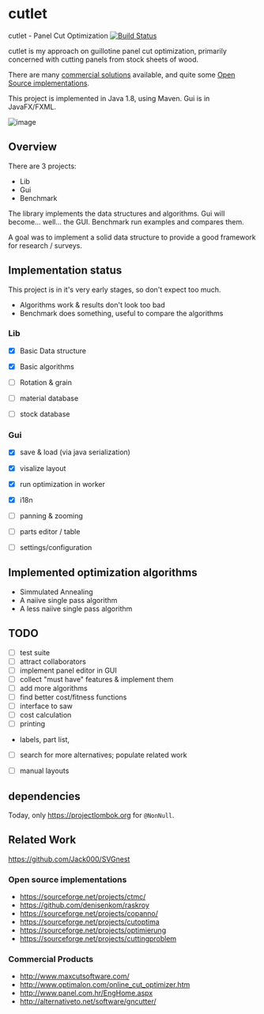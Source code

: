# cutlet

cutlet - Panel Cut Optimization [![Build Status](https://travis-ci.org/mru00/cutlet.svg?branch=master)](https://travis-ci.org/mru00/cutlet)

cutlet is my approach on guillotine panel cut optimization, primarily concerned with cutting panels from stock sheets of wood.


There are many [commercial solutions](#commercial-products) available, and quite some [Open Source implementations](#open-source-implementations).

This project is implemented in Java 1.8, using Maven. Gui is in JavaFX/FXML.

![image](https://cloud.githubusercontent.com/assets/581904/23873417/3dcddb1e-0832-11e7-8f96-502afaa06bf2.png)

## Overview


There are 3 projects:
* Lib
* Gui
* Benchmark

The library implements the data structures and algorithms. Gui will become... well... the GUI. Benchmark run examples and compares them.

A goal was to implement a solid data structure to provide a good framework for research / surveys.

## Implementation status

This project is in it's very early stages, so don't expect too much.

* Algorithms work & results don't look too bad
* Benchmark does something, useful to compare the algorithms

### Lib 

- [x] Basic Data structure
- [x] Basic algorithms 
- [ ] Rotation & grain
- [ ] material database
- [ ] stock database 


### Gui


- [x] save & load (via java serialization)
- [x] visalize layout
- [x] run optimization in worker 
- [x] i18n
- [ ] panning & zooming
- [ ] parts editor / table
- [ ] settings/configuration 


## Implemented optimization algorithms

* Simmulated Annealing
* A naiive single pass algorithm
* A less naiive single pass algorithm


## TODO


- [ ] test suite
- [ ] attract collaborators
- [ ] implement panel editor in GUI
- [ ] collect "must have" features & implement them
- [ ] add more algorithms
- [ ] find better cost/fitness functions 
- [ ] interface to saw
- [ ] cost calculation
- [ ] printing
 - labels, part list, 
- [ ] search for more alternatives; populate related work
- [ ] manual layouts 


## dependencies 

Today, only https://projectlombok.org for `@NonNull`.


## Related Work

https://github.com/Jack000/SVGnest


### Open source implementations
* https://sourceforge.net/projects/ctmc/
* https://github.com/denisenkom/raskroy  
* https://sourceforge.net/projects/copanno/
* https://sourceforge.net/projects/cutoptima
* https://sourceforge.net/projects/optimierung
* https://sourceforge.net/projects/cuttingproblem


### Commercial Products
* http://www.maxcutsoftware.com/
* http://www.optimalon.com/online_cut_optimizer.htm
* http://www.panel.com.hr/EngHome.aspx
* http://alternativeto.net/software/gncutter/



